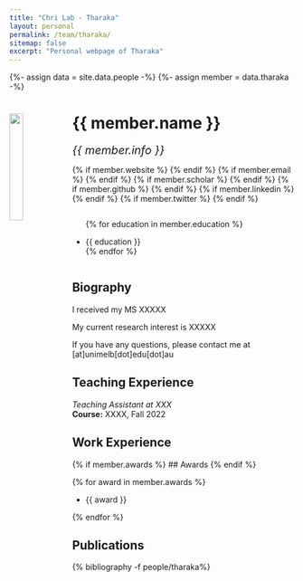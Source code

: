 ```yaml
---
title: "Chri Lab - Tharaka"
layout: personal
permalink: /team/tharaka/
sitemap: false
excerpt: "Personal webpage of Tharaka"
---
```

{%- assign data = site.data.people -%}
{%- assign member = data.tharaka -%}

<div class="row">
  <img src="{{ site.url }}{{ site.baseurl }}/images/teampic/{{ member.photo }}" class="img-responsive" width="22%" style="float: left" />
  <h1>{{ member.name }}</h1>
  <i style="font-size:20px">{{ member.info }}</i><br>

  {% if member.website %}<a href="{{ member.website }}" target="_blank"><i class="fa fa-home fa-3x"></i></a> {% endif %}
  {% if member.email %}<a href="mailto:{{ member.email }}" target="_blank"><i class="fa fa-envelope-square fa-3x"></i></a> {% endif %}
  {% if member.scholar %} <a href="{{ member.scholar }}" target="_blank"><i class="ai ai-google-scholar-square ai-3x"></i></a> {% endif %}
  {% if member.github %} <a href="{{ member.github }}" target="_blank"><i class="fa fa-github-square fa-3x"></i></a> {% endif %}
  {% if member.linkedin %} <a href="{{ member.linkedin }}" target="_blank"><i class="fa fa-linkedin-square fa-3x"></i></a> {% endif %}
  {% if member.twitter %} <a href="{{ member.twitter }}" target="_blank"><i class="fa fa-twitter-square fa-3x"></i></a> {% endif %}
  <!-- {% if member.researchgate %} <a href="{{ member.researchgate }}" target="_blank"><i class="ai ai-researchgate-square ai-3x"></i></a> {% endif %} -->
  <ul style="overflow: hidden">

  {% for education in member.education %}
	<li> {{ education }} </li>
  {% endfor %}

  </ul>
</div>

## Biography

<p>
I received my MS XXXXX

My current research interest is XXXXX

If you have any questions, please contact me at [at]unimelb[dot]edu[dot]au
</p>


## Teaching Experience

<p>
<em>Teaching Assistant at XXX</em><br>
<b>Course:</b> XXXX, Fall 2022
</p>

## Work Experience



<p></p>
{% if member.awards %}
## Awards
{% endif %}

{% for award in member.awards %}
<ul style="overflow: hidden">
<li> {{ award }} </li>
</ul>
{% endfor %}

## Publications

<div class="publications">

{% bibliography -f people/tharaka%}

</div>
